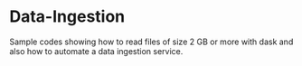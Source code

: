 # Data-Ingestion
Sample codes showing how to read files of size 2 GB or more with dask and also how to automate a data ingestion service.
